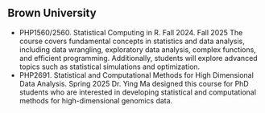## Brown University 

- PHP1560/2560. Statistical Computing in R. Fall 2024. Fall 2025
  The course covers fundamental concepts in statistics and data analysis, including data wrangling, exploratory data analysis, complex functions, and efficient programming. Additionally, students will explore advanced topics such as statistical simulations and optimization. 
- PHP2691. Statistical and Computational Methods for High Dimensional Data Analysis. Spring 2025
  Dr. Ying Ma designed this course for PhD students who are interested in developing statistical and computational methods for high-dimensional genomics data. 
  


